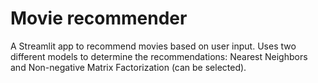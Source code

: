 # Movie recommender

A Streamlit app to recommend movies based on user input. Uses two different models to determine the recommendations: Nearest Neighbors and Non-negative Matrix Factorization (can be selected).
